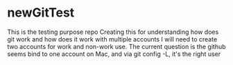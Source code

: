 # newGitTest
This is the testing purpose repo
Creating this for understanding how does git work and how does it work with multiple accounts
I will need to create two accounts for work and non-work use. The current question is the github seems bind to one account on Mac, and via git config -L, it's the right user 
